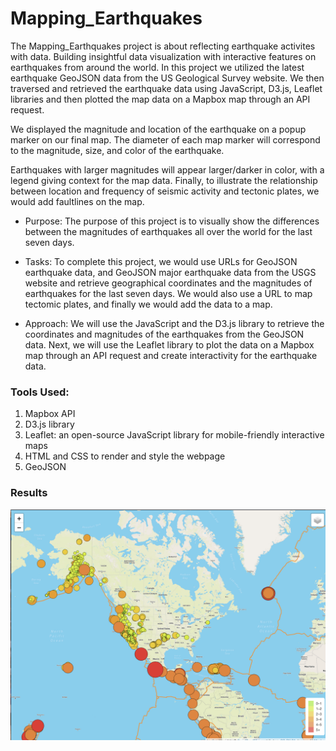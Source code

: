 # Mapping_Earthquakes
The Mapping_Earthquakes project is about reflecting earthquake activites with data. Building insightful data visualization with interactive features on earthquakes from around the world. In this project we utilized the latest earthquake GeoJSON data from the US Geological Survey website. We then traversed and retrieved the earthquake data using JavaScript, D3.js, Leaflet libraries and then plotted the map data on a Mapbox map through an API request. 

We displayed the magnitude and location of the earthquake on a popup marker on our final map. The diameter of each map marker will correspond to the magnitude, size, and color of the earthquake. 

Earthquakes with larger magnitudes will appear larger/darker in color, with a legend giving context for the map data. Finally, to illustrate the relationship between location and frequency of seismic activity and tectonic plates, we would add faultlines on the map. 

- Purpose:
The purpose of this project is to visually show the differences between the magnitudes of earthquakes all over the world for the last seven days.

- Tasks:
To complete this project, we would use URLs for GeoJSON earthquake data, and GeoJSON major earthquake data from the USGS website and retrieve geographical coordinates and the magnitudes of earthquakes for the last seven days. We would also use a URL to map tectomic plates, and finally we would add the data to a map.

- Approach:
We will use the JavaScript and the D3.js library to retrieve the coordinates and magnitudes of the earthquakes from the GeoJSON data. Next, we will use the Leaflet library to plot the data on a Mapbox map through an API request and create interactivity for the earthquake data.

### Tools Used:
1. Mapbox API
2. D3.js library
3. Leaflet: an open-source JavaScript library for mobile-friendly interactive maps
4. HTML and CSS to render and style the webpage
5. GeoJSON


### Results


![Earthquakes](https://github.com/DannyJohnson-Hi/Mapping_Earthquakes/blob/main/resources/earthquake.png)
